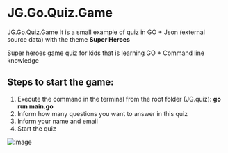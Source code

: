 # JG.Go.Quiz.Game
JG.Go.Quiz.Game
It is a small example of quiz in GO + Json (external source data) with the theme **Super Heroes**

Super heroes game quiz for kids that is learning GO + Command line knowledge

<h2>Steps to start the game:</h2>

<ol>
  <li>Execute the command in the terminal from the root folder (JG.quiz): <b>go run main.go</b></li>
  <li>Inform how many questions you want to answer in this quiz</li>
  <li>Inform your name and email</li>
  <li>Start the quiz</li>
</ol> 

![image](https://github.com/user-attachments/assets/e108ebcf-6b8c-4a56-a21c-71b9f2270697)

